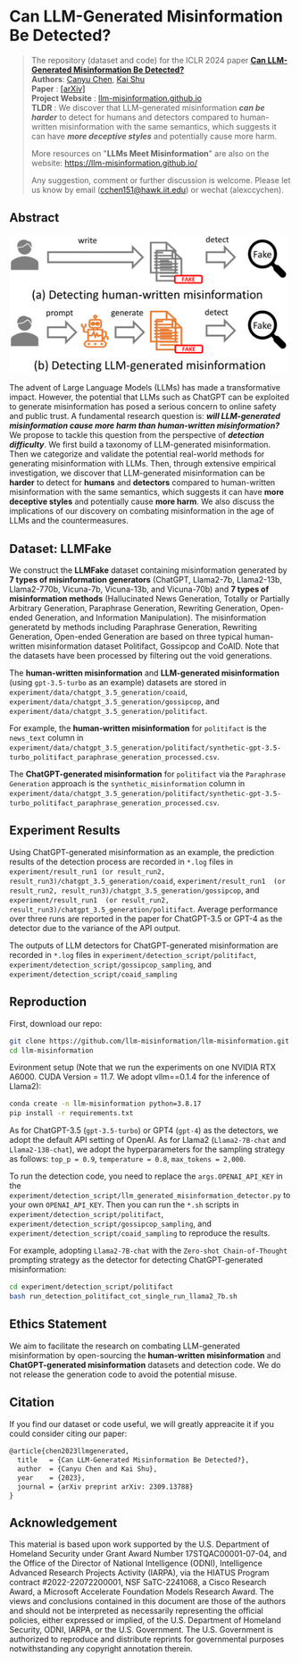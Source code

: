 # Can LLM-Generated Misinformation Be Detected?

>The repository (dataset and code) for the ICLR 2024 paper **[Can LLM-Generated Misinformation Be Detected?](https://arxiv.org/abs/2309.13788)** <br> **Authors**: [Canyu Chen](https://canyuchen.com), [Kai Shu](http://www.cs.iit.edu/~kshu/)<br> **Paper** : [[arXiv]](https://arxiv.org/abs/2309.13788)<br> **Project Website** : [llm-misinformation.github.io](https://llm-misinformation.github.io/)<br>**TLDR** : We discover that LLM-generated misinformation ***can be harder*** to detect for humans and detectors compared to human-written misinformation with the same semantics, which suggests it can have ***more deceptive styles*** and potentially cause more harm.
>
> More resources on "**LLMs Meet Misinformation**" are also on the website: https://llm-misinformation.github.io/
>
>Any suggestion, comment or further discussion is welcome. Please let us know by email (cchen151@hawk.iit.edu) or wechat (alexccychen).

## Abstract
<img src="./image/f1.png" width="500">  

The advent of Large Language Models (LLMs) has made a transformative impact. However, the potential that LLMs such as ChatGPT can be exploited to generate misinformation has posed a serious concern to online safety and public trust. A fundamental research question is: ***will LLM-generated misinformation cause more harm than human-written misinformation?*** We propose to tackle this question from the perspective of ***detection difficulty***. We first build a taxonomy of LLM-generated misinformation. Then we categorize and validate the potential real-world methods for generating misinformation with LLMs. Then, through extensive empirical investigation, we discover that LLM-generated misinformation can be **harder** to detect for **humans** and **detectors** compared to human-written misinformation with the same semantics, which suggests it can have **more deceptive styles** and potentially cause **more harm**. We also discuss the implications of our discovery on combating misinformation in the age of LLMs and the countermeasures.

## Dataset: LLMFake

We construct the **LLMFake** dataset containing misinformation generated by **7 types of misinformation generators** (ChatGPT, Llama2-7b, Llama2-13b, Llama2-770b, Vicuna-7b, Vicuna-13b, and Vicuna-70b) and **7 types of misinformation methods** (Hallucinated News Generation, Totally or Partially Arbitrary Generation, Paraphrase Generation, Rewriting Generation, Open-ended Generation, and Information Manipulation). The misinformation generatetd by methods including Paraphrase Generation, Rewriting Generation, Open-ended Generation are based on three typical human-written misinformation dataset Politifact, Gossipcop and CoAID. Note that the datasets have been processed by filtering out the void generations.

The **human-written misinformation** and **LLM-generated misinformation** (using `gpt-3.5-turbo` as an example) datasets are stored in `experiment/data/chatgpt_3.5_generation/coaid`, `experiment/data/chatgpt_3.5_generation/gossipcop`, and `experiment/data/chatgpt_3.5_generation/politifact`. 

For example, the **human-written misinformation** for `politifact` is the `news_text` column in `experiment/data/chatgpt_3.5_generation/politifact/synthetic-gpt-3.5-turbo_politifact_paraphrase_generation_processed.csv`. 

The **ChatGPT-generated misinformation** for `politifact` via the `Paraphrase Generation` approach is the `synthetic_misinformation` column in `experiment/data/chatgpt_3.5_generation/politifact/synthetic-gpt-3.5-turbo_politifact_paraphrase_generation_processed.csv`.

## Experiment Results

Using ChatGPT-generated misinformation as an example, the prediction results of the detection process are recorded in `*.log` files in  `experiment/result_run1 (or result_run2, result_run3)/chatgpt_3.5_generation/coaid`, `experiment/result_run1  (or result_run2, result_run3)/chatgpt_3.5_generation/gossipcop`, and `experiment/result_run1  (or result_run2, result_run3)/chatgpt_3.5_generation/politifact`. Average performance over three runs are reported in the paper for ChatGPT-3.5 or GPT-4 as the detector due to the variance of the API output.

The outputs of LLM detectors for ChatGPT-generated misinformation are recorded in `*.log` files in `experiment/detection_script/politifact`, `experiment/detection_script/gossipcop_sampling`, and `experiment/detection_script/coaid_sampling`

## Reproduction
First, download our repo:
```bash
git clone https://github.com/llm-misinformation/llm-misinformation.git
cd llm-misinformation
```

Evironment setup (Note that we run the experiments on one NVIDIA RTX A6000. CUDA Version = 11.7. We adopt vllm==0.1.4 for the inference of Llama2):

```bash
conda create -n llm-misinformation python=3.8.17
pip install -r requirements.txt
```

As for ChatGPT-3.5 (`gpt-3.5-turbo`) or GPT4 (`gpt-4`) as the detectors, we adopt the default API setting of OpenAI. As for Llama2 (`Llama2-7B-chat` and `Llama2-13B-chat`), we adopt the hyperparameters for the sampling strategy as follows: `top_p = 0.9`, `temperature = 0.8`, `max_tokens = 2,000`.

To run the detection code, you need to replace the `args.OPENAI_API_KEY` in the `experiment/detection_script/llm_generated_misinformation_detector.py` to your own `OPENAI_API_KEY`. Then you can run the `*.sh` scripts in `experiment/detection_script/politifact`, `experiment/detection_script/gossipcop_sampling`, and `experiment/detection_script/coaid_sampling` to reproduce the results.

For example, adopting `Llama2-7B-chat` with the `Zero-shot Chain-of-Thought` prompting strategy as the detector for detecting ChatGPT-generated misinformation:
```bash
cd experiment/detection_script/politifact
bash run_detection_politifact_cot_single_run_llama2_7b.sh
```

## Ethics Statement

We aim to facilitate the research on combating LLM-generated misinformation by open-sourcing the **human-written misinformation** and **ChatGPT-generated misinformation** datasets and detection code. We do not release the generation code to avoid the potential misuse. 

## Citation
If you find our dataset or code useful, we will greatly appreacite it if you could consider citing our paper:
```
@article{chen2023llmgenerated,
  title   = {Can LLM-Generated Misinformation Be Detected?},
  author  = {Canyu Chen and Kai Shu},
  year    = {2023},
  journal = {arXiv preprint arXiv: 2309.13788}
}
```

## Acknowledgement

This material is based upon work supported by the  U.S. Department of Homeland Security under Grant Award Number 17STQAC00001-07-04, and the Office of the Director of National Intelligence (ODNI), Intelligence Advanced Research Projects Activity (IARPA), via the HIATUS Program contract \#2022-22072200001, NSF SaTC-2241068, a Cisco Research Award, a Microsoft Accelerate Foundation Models Research Award. The views and conclusions contained in this document are those of the authors and should not be interpreted as necessarily representing the official policies, either expressed or implied, of the U.S. Department of Homeland Security, ODNI, IARPA, or the U.S. Government. The U.S. Government is authorized to reproduce and distribute reprints for governmental purposes notwithstanding any copyright annotation therein.

